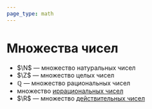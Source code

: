 ```yaml
---
page_type: math
---
```

# Множества чисел

* $\N$ — множество натуральных чисел
* $\Z$ — множество целых чисел
* $\mathbb{Q}$ — множество рациональных чисел
* множество [иррациональных чисел](20221030231804.md)
* $\R$ — множество [действительных чисел](20221030231807.md)

